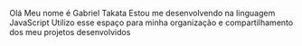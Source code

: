 Olá
Meu nome é Gabriel Takata
Estou me desenvolvendo na linguagem JavaScript
Utilizo esse espaço para minha organização e compartilhamento dos meu projetos desenvolvidos
